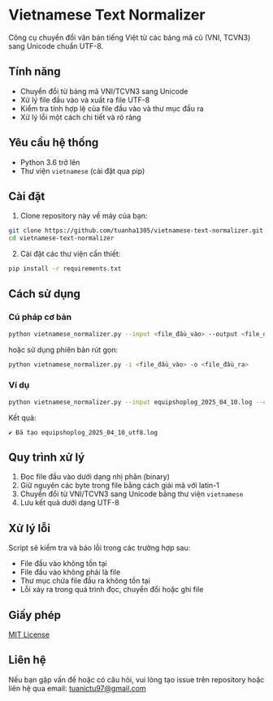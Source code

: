 # Vietnamese Text Normalizer

Công cụ chuyển đổi văn bản tiếng Việt từ các bảng mã cũ (VNI, TCVN3) sang Unicode chuẩn UTF-8.

## Tính năng

- Chuyển đổi từ bảng mã VNI/TCVN3 sang Unicode
- Xử lý file đầu vào và xuất ra file UTF-8
- Kiểm tra tính hợp lệ của file đầu vào và thư mục đầu ra
- Xử lý lỗi một cách chi tiết và rõ ràng

## Yêu cầu hệ thống

- Python 3.6 trở lên
- Thư viện `vietnamese` (cài đặt qua pip)

## Cài đặt

1. Clone repository này về máy của bạn:
```bash
git clone https://github.com/tuanha1305/vietnamese-text-normalizer.git
cd vietnamese-text-normalizer
```

2. Cài đặt các thư viện cần thiết:
```bash
pip install -r requirements.txt
```

## Cách sử dụng

### Cú pháp cơ bản

```bash
python vietnamese_normalizer.py --input <file_đầu_vào> --output <file_đầu_ra>
```

hoặc sử dụng phiên bản rút gọn:

```bash
python vietnamese_normalizer.py -i <file_đầu_vào> -o <file_đầu_ra>
```

### Ví dụ

```bash
python vietnamese_normalizer.py --input equipshoplog_2025_04_10.log --output equipshoplog_2025_04_10_utf8.log
```

Kết quả:
```
✔️ Đã tạo equipshoplog_2025_04_10_utf8.log
```

## Quy trình xử lý

1. Đọc file đầu vào dưới dạng nhị phân (binary)
2. Giữ nguyên các byte trong file bằng cách giải mã với latin-1
3. Chuyển đổi từ VNI/TCVN3 sang Unicode bằng thư viện `vietnamese`
4. Lưu kết quả dưới dạng UTF-8

## Xử lý lỗi

Script sẽ kiểm tra và báo lỗi trong các trường hợp sau:

- File đầu vào không tồn tại
- File đầu vào không phải là file
- Thư mục chứa file đầu ra không tồn tại
- Lỗi xảy ra trong quá trình đọc, chuyển đổi hoặc ghi file

## Giấy phép

[MIT License](LICENSE)

## Liên hệ

Nếu bạn gặp vấn đề hoặc có câu hỏi, vui lòng tạo issue trên repository hoặc liên hệ qua email: tuanictu97@gmail.com
